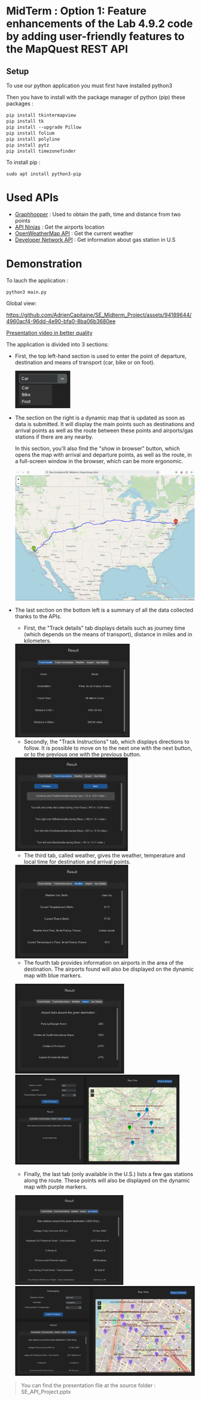 # MidTerm : Option 1: Feature enhancements of the Lab 4.9.2 code by adding user-friendly features to the MapQuest REST API

## Setup

To use our python application you must first have installed python3

Then you have to install with the package manager of python (pip) these packages :
```shell
pip install tkintermapview
pip install tk
pip install --upgrade Pillow
pip install folium
pip install polyline
pip install pytz
pip install timezonefinder
```

To install pip : 
```shell
sudo apt install python3-pip
```

# Used APIs

- <a href="https://www.graphhopper.com/" target="_blank">Graphhopper</a> : Used to obtain the path, time and distance from two points
- <a href="https://api-ninjas.com/" target="_blank">API Ninjas</a> : Get the airports location
- <a href="https://openweathermap.org/api/" target="_blank">OpenWeatherMap API</a> : Get the current weather
- <a href="https://developer.nrel.gov/docs/transportation/alt-fuel-stations-v1/nearest/" target="_blank">Developer Network API</a> : Get information about gas station in U.S


# Demonstration

To lauch the application :
```shell
python3 main.py
```

Global view:

https://github.com/AdrienCapitaine/SE_Midterm_Project/assets/94189644/4960acf4-96dd-4e90-bfa0-8ba06b3680ee

<a href="https://www.youtube.com/watch?v=C9FWHAJ370c&ab_channel=ProjectSoftwareINHA" target="_blank">Presentation video in better quality</a>

The application is divided into 3 sections: 
- First, the top left-hand section is used to enter the point of departure, destination and means of transport (car, bike or on foot).

	<img src="src/means_of_transport.png" height="100">

- The section on the right is a dynamic map that is updated as soon as data is submitted. It will display the main points such as destinations and arrival points as well as the route between these points and airports/gas stations if there are any nearby.

  In this section, you'll also find the "show in browser" button, which opens the map with arrival and departure points, as well as the route, in a full-screen window in the browser, which can be more ergonomic.

  <img src="src/browser_map.png">

- The last section on the bottom left is a summary of all the data collected thanks to the APIs.
	- First, the "Track details" tab displays details such as journey time (which depends on the means of transport), distance in miles and in kilometers.

	<img src="src/track_details.png" height="250">
 
	- Secondly, the "Track Instructions" tab, which displays directions to follow. It is possible to move on to the next one with the next button, or to the previous one with the previous button.
   
	<img src="src/track_instructions.png" height="250">

	- The third tab, called weather, gives the weather, temperature and local time for destination and arrival points.
   
	<img src="src/weather.png" height="250">
 
	- The fourth tab provides information on airports in the area of the destination. The airports found will also be displayed on the dynamic map with blue markers.
   
	<img src="src/airports.png" height="240"> <img src="src/point_airports.png" height="240">
 
	- Finally, the last tab (only available in the U.S.) lists a few gas stations along the route. These points will also be displayed on the dynamic map with purple markers.
   

 	 <img src="src/gas_station.png" height="240"> <img src="src/point_gas_station.png" height="240">


> You can find the presentation file at the source folder : SE_API_Project.pptx

